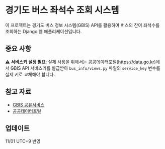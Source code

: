 # 경기도 버스 좌석수 조회 시스템

이 프로젝트는 경기도 버스 정보 시스템(GBIS) API를 활용하여 버스의 잔여 좌석수를 조회하는 Django 웹 애플리케이션입니다.


## 중요 사항

⚠️ **서비스키 설정 필요**: 실제 사용을 위해서는 공공데이터포털(https://data.go.kr)에서 GBIS API 서비스키를 발급받아 `bus_info/views.py` 파일의 `service_key` 변수를 실제 키로 교체해야 합니다.


## 참고 자료

- [GBIS 공유서비스](https://www.gbis.go.kr/gbis2014/publicService.action?cmd=mBusLocation)
- [공공데이터포털](https://data.go.kr)

## 업데이트

11/01
UTC+9 반영